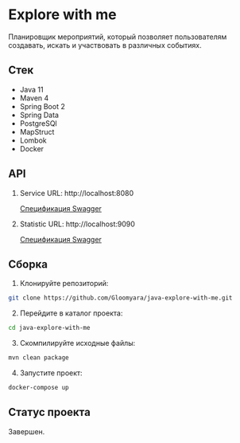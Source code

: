 # Explore with me
Планировщик мероприятий, который позволяет пользователям создавать, искать и участвовать в различных событиях.

## Стек
- Java 11
- Maven 4
- Spring Boot 2
- Spring Data
- PostgreSQl
- MapStruct
- Lombok
- Docker

## API
1) Service URL: http://localhost:8080 

    [Спецификация Swagger](https://app.swaggerhub.com/apis/ORLOVDENISM/explore-with-me/1.0.0)

2) Statistic URL: http://localhost:9090

    [Спецификация Swagger](https://app.swaggerhub.com/apis/ORLOVDENISM/java-explore-with-me/1.0.0)

## Сборка
1. Клонируйте репозиторий:
```Bash
git clone https://github.com/Gloomyara/java-explore-with-me.git
```
2. Перейдите в каталог проекта: 
```Bash
cd java-explore-with-me
```
3. Скомпилируйте исходные файлы:
```Bash
mvn clean package
```
4. Запустите проект:
```Bash
docker-compose up
```
## Статус проекта
Завершен.
